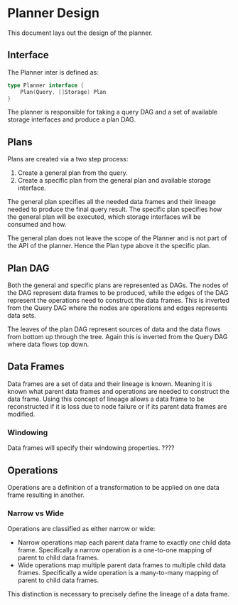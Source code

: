 # Planner Design

This document lays out the design of the planner.

## Interface

The Planner inter is defined as:

```go
type Planner interface {
    Plan(Query, []Storage) Plan
}
```

The planner is responsible for taking a query DAG and a set of available storage interfaces and produce a plan DAG.

## Plans

Plans are created via a two step process:

1. Create a general plan from the query.
2. Create a specific plan from the general plan and available storage interface.

The general plan specifies all the needed data frames and their lineage needed to produce the final query result.
The specific plan specifies how the general plan will be executed, which storage interfaces will be consumed and how.

The general plan does not leave the scope of the Planner and is not part of the API of the planner.
Hence the Plan type above it the specific plan.

## Plan DAG

Both the general and specific plans are represented as DAGs.
The nodes of the DAG represent data frames to be produced, while the edges of the DAG represent the operations need to construct the data frames.
This is inverted from the Query DAG where the nodes are operations and edges represents data sets.

The leaves of the plan DAG represent sources of data and the data flows from bottom up through the tree.
Again this is inverted from the Query DAG where data flows top down.

## Data Frames

Data frames are a set of data and their lineage is known.
Meaning it is known what parent data frames and operations are needed to construct the data frame.
Using this concept of lineage allows a data frame to be reconstructed if it is loss due to node failure or if its parent data frames are modified.

### Windowing

Data frames will specify their windowing properties. ????

## Operations

Operations are a definition of a transformation to be applied on one data frame resulting in another.

### Narrow vs Wide

Operations are classified as either narrow or wide:

* Narrow operations map each parent data frame to exactly one child data frame.
    Specifically a narrow operation is a one-to-one mapping of parent to child data frames.
* Wide operations map multiple parent data frames to multiple child data frames.
    Specifically a wide operation is a many-to-many mapping of parent to child data frames.

This distinction is necessary to precisely define the lineage of a data frame.

